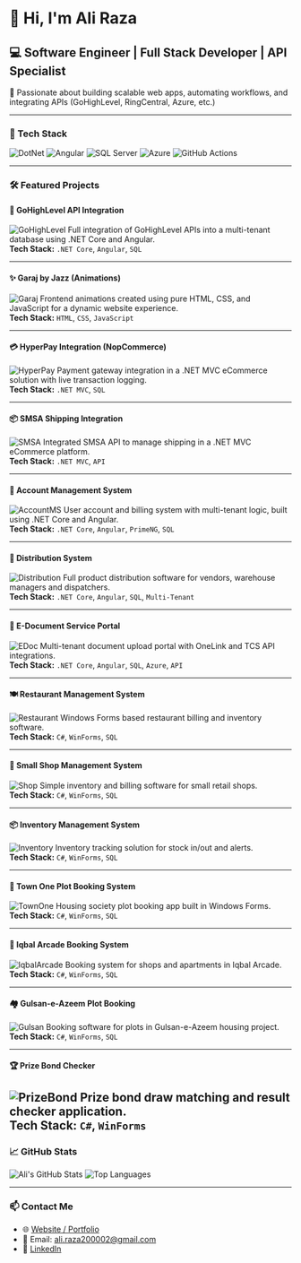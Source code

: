 # 👋 Hi, I'm Ali Raza

## 💻 Software Engineer | Full Stack Developer | API Specialist

🎯 Passionate about building scalable web apps, automating workflows, and integrating APIs (GoHighLevel, RingCentral, Azure, etc.)

---

### 🚀 Tech Stack

![DotNet](https://img.shields.io/badge/.NET_Core-512BD4?style=for-the-badge&logo=dotnet&logoColor=white)
![Angular](https://img.shields.io/badge/Angular-DD0031?style=for-the-badge&logo=angular&logoColor=white)
![SQL Server](https://img.shields.io/badge/SQL_Server-CC2927?style=for-the-badge&logo=microsoftsqlserver&logoColor=white)
![Azure](https://img.shields.io/badge/Azure-0078D4?style=for-the-badge&logo=azure-devops&logoColor=white)
![GitHub Actions](https://img.shields.io/badge/GitHub_Actions-2088FF?style=for-the-badge&logo=github-actions&logoColor=white)

---
### 🛠️ Featured Projects

#### 🚀 GoHighLevel API Integration
![GoHighLevel](https://dev-ali-raza.github.io/my-portfolio/images/Projects/gohighlevel-1.jpg)
Full integration of GoHighLevel APIs into a multi-tenant database using .NET Core and Angular.  
**Tech Stack:** `.NET Core`, `Angular`, `SQL`

---

#### ✨ Garaj by Jazz (Animations)
![Garaj](https://dev-ali-raza.github.io/my-portfolio/images/Projects/garaj-1.gif)
Frontend animations created using pure HTML, CSS, and JavaScript for a dynamic website experience.  
**Tech Stack:** `HTML`, `CSS`, `JavaScript`

---

#### 💳 HyperPay Integration (NopCommerce)
![HyperPay](https://dev-ali-raza.github.io/my-portfolio/images/Projects/Hyperpay-1.png)
Payment gateway integration in a .NET MVC eCommerce solution with live transaction logging.  
**Tech Stack:** `.NET MVC`, `SQL`

---

#### 📦 SMSA Shipping Integration
![SMSA](https://dev-ali-raza.github.io/my-portfolio/images/Projects/Smsa-1.png)
Integrated SMSA API to manage shipping in a .NET MVC eCommerce platform.  
**Tech Stack:** `.NET MVC`, `API`

---

#### 🧾 Account Management System
![AccountMS](https://dev-ali-raza.github.io/my-portfolio/images/Projects/accountms-1.png)
User account and billing system with multi-tenant logic, built using .NET Core and Angular.  
**Tech Stack:** `.NET Core`, `Angular`, `PrimeNG`, `SQL`

---

#### 🚚 Distribution System
![Distribution](https://dev-ali-raza.github.io/my-portfolio/images/Projects/distribution-1.png)
Full product distribution software for vendors, warehouse managers and dispatchers.  
**Tech Stack:** `.NET Core`, `Angular`, `SQL`, `Multi-Tenant`

---

#### 📑 E-Document Service Portal
![EDoc](https://dev-ali-raza.github.io/my-portfolio/images/Projects/edocument-1.png)
Multi-tenant document upload portal with OneLink and TCS API integrations.  
**Tech Stack:** `.NET Core`, `Angular`, `SQL`, `Azure`, `API`

---

#### 🍽️ Restaurant Management System
![Restaurant](https://dev-ali-raza.github.io/my-portfolio/images/Projects/restaurant-1.png)
Windows Forms based restaurant billing and inventory software.  
**Tech Stack:** `C#`, `WinForms`, `SQL`

---

#### 🛒 Small Shop Management System
![Shop](https://dev-ali-raza.github.io/my-portfolio/images/Projects/shop-1.png)
Simple inventory and billing software for small retail shops.  
**Tech Stack:** `C#`, `WinForms`, `SQL`

---

#### 📦 Inventory Management System
![Inventory](https://dev-ali-raza.github.io/my-portfolio/images/Projects/inventory-1.png)
Inventory tracking solution for stock in/out and alerts.  
**Tech Stack:** `C#`, `WinForms`, `SQL`

---

#### 🏡 Town One Plot Booking System
![TownOne](https://dev-ali-raza.github.io/my-portfolio/images/Projects/townone-1.png)
Housing society plot booking app built in Windows Forms.  
**Tech Stack:** `C#`, `WinForms`, `SQL`

---

#### 🏢 Iqbal Arcade Booking System
![IqbalArcade](https://dev-ali-raza.github.io/my-portfolio/images/Projects/iqbalarcade-1.png)
Booking system for shops and apartments in Iqbal Arcade.  
**Tech Stack:** `C#`, `WinForms`, `SQL`

---

#### 🏘️ Gulsan-e-Azeem Plot Booking
![Gulsan](https://dev-ali-raza.github.io/my-portfolio/images/Projects/gulsan-1.png)
Booking software for plots in Gulsan-e-Azeem housing project.  
**Tech Stack:** `C#`, `WinForms`, `SQL`

---

#### 🏆 Prize Bond Checker
![PrizeBond](https://dev-ali-raza.github.io/my-portfolio/images/Projects/prizebond-1.png)
Prize bond draw matching and result checker application.  
**Tech Stack:** `C#`, `WinForms`
---

### 📈 GitHub Stats

![Ali's GitHub Stats](https://github-readme-stats.vercel.app/api?username=ali-raza&show_icons=true&theme=default)
![Top Languages](https://github-readme-stats.vercel.app/api/top-langs/?username=ali-raza&layout=compact)

---

### 📫 Contact Me

- 🌐 [Website / Portfolio](https://dev-ali-raza.github.io/my-portfolio/)
- 📧 Email: ali.raza200002@gmail.com
- 💼 [LinkedIn](https://www.linkedin.com/in/ali-raza-884806195/)
